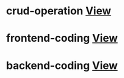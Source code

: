 # crud-operation <a href="https://sanjaysonkariya.github.io/crud-operation/" target="_blank">View</a>
# frontend-coding <a href="index.php">View</a>
# backend-coding <a href="config.php/">View</a>

